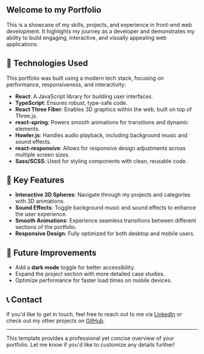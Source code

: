 
Welcome to my **Portfolio**
--
This is a showcase of my skills, projects, and experience in front-end web development. It highlights my journey as a developer and demonstrates my ability to build engaging, interactive, and visually appealing web applications.

## 🔧 Technologies Used

This portfolio was built using a modern tech stack, focusing on performance, responsiveness, and interactivity:

- **React**: A JavaScript library for building user interfaces.
- **TypeScript**: Ensures robust, type-safe code.
- **React Three Fiber**: Enables 3D graphics within the web, built on top of Three.js.
- **react-spring**: Powers smooth animations for transitions and dynamic elements.
- **Howler.js**: Handles audio playback, including background music and sound effects.
- **react-responsive**: Allows for responsive design adjustments across multiple screen sizes.
- **Sass/SCSS**: Used for styling components with clean, reusable code.

## 🎨 Key Features

- **Interactive 3D Spheres**: Navigate through my projects and categories with 3D animations.
- **Sound Effects**: Toggle background music and sound effects to enhance the user experience.
- **Smooth Animations**: Experience seamless transitions between different sections of the portfolio.
- **Responsive Design**: Fully optimized for both desktop and mobile users.

## 🌱 Future Improvements

- Add a **dark mode** toggle for better accessibility.
- Expand the project section with more detailed case studies.
- Optimize performance for faster load times on mobile devices.

## 📞 Contact

If you'd like to get in touch, feel free to reach out to me via [LinkedIn](https://www.linkedin.com/in/sullivan-tobias-340807157) or check out my other projects on [GitHub](https://github.com/sullytobias).

---

This template provides a professional yet concise overview of your portfolio. Let me know if you'd like to customize any details further!
